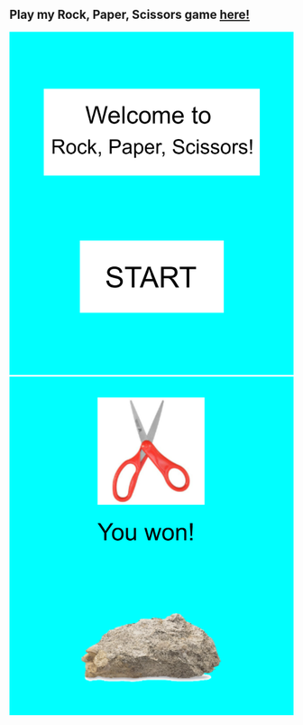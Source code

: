 <html>
<body>
  <h2>Play my Rock, Paper, Scissors game <a href="https://codehs.com/sandbox/taylormichele/rock-paper-scissors/run">here!</a></h2>
  <img src="assets/images/banners/RPS1.png">
  <img src="assets/images/banners/RPS2.png">
</body>
</html>
